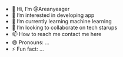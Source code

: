 - 👋 Hi, I’m @Areanyeager
- 👀 I’m interested in developing app
- 🌱 I’m currently learning machine learning
- 💞️ I’m looking to collaborate on tech starups
- 📫 How to reach me contact me here
- 😄 Pronouns: ...
- ⚡ Fun fact: ...

<!---
Areanyeager/Areanyeager is a ✨ special ✨ repository because its `README.md` (this file) appears on your GitHub profile.
You can click the Preview link to take a look at your changes.
--->
